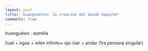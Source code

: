 ```yaml
---
layout: post
title: "huangnuelen: la creacion del mundo mapuche"
comments: true
---
```

huanguelen : estrella

hual + ngue + mlen
infinito+ ojo /ser + andar (1ra persona singular)
